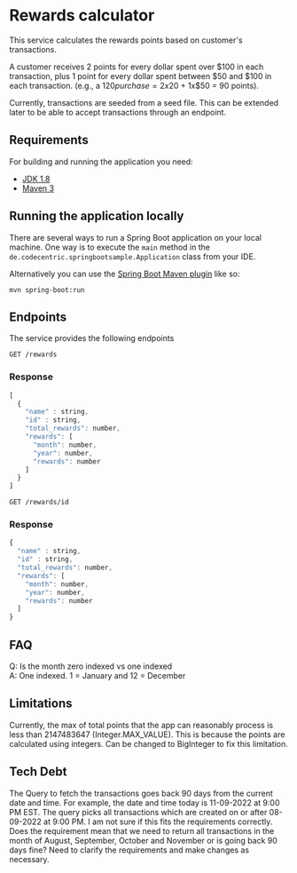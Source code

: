 # Rewards calculator

This service calculates the rewards points based on customer's transactions.

A customer receives 2 points for every dollar spent over $100 in each transaction, plus 1 point for every
dollar spent between $50 and $100 in each transaction.
(e.g., a $120 purchase = 2x$20 + 1x$50 = 90 points).

Currently, transactions are seeded from a seed file. This can be extended later to be able to accept transactions
through an endpoint.

## Requirements

For building and running the application you need:

- [JDK 1.8](http://www.oracle.com/technetwork/java/javase/downloads/jdk8-downloads-2133151.html)
- [Maven 3](https://maven.apache.org)

## Running the application locally

There are several ways to run a Spring Boot application on your local machine. One way is to execute the `main` method in the `de.codecentric.springbootsample.Application` class from your IDE.

Alternatively you can use the [Spring Boot Maven plugin](https://docs.spring.io/spring-boot/docs/current/reference/html/build-tool-plugins-maven-plugin.html) like so:

```shell
mvn spring-boot:run
```

## Endpoints

The service provides the following endpoints

```http
GET /rewards
```
### Response

```javascript
[
  {
    "name" : string,
    "id" : string,
    "total_rewards": number,
    "rewards": [
      "month": number,
      "year": number,
      "rewards": number
    ]
  }
]
```

```http
GET /rewards/id
```
### Response

```javascript
{
  "name" : string,
  "id" : string,
  "total_rewards": number,
  "rewards": [
    "month": number,
    "year": number,
    "rewards": number
  ]
}
```

## FAQ

Q: Is the month zero indexed vs one indexed <br/>
A: One indexed. 1 = January and 12 = December

## Limitations

Currently, the max of total points that the app can reasonably process is less than 2147483647 (Integer.MAX_VALUE). 
This is because the points are calculated using integers. Can be changed to BigInteger to fix this limitation.

## Tech Debt
The Query to fetch the transactions goes back 90 days from the current date and time. For example, 
the date and time today is 11-09-2022 at 9:00 PM EST. The query picks all transactions which are created on or after 08-09-2022 at 9:00 PM.
I am not sure if this fits the requirements correctly. Does the requirement mean that we need to return all transactions in the month of 
August, September, October and November or is going back 90 days fine? Need to clarify the requirements and make changes as necessary.
